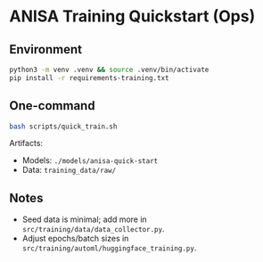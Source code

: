 # ANISA Training Quickstart (Ops)

## Environment
```bash
python3 -m venv .venv && source .venv/bin/activate
pip install -r requirements-training.txt
```

## One-command
```bash
bash scripts/quick_train.sh
```
Artifacts:
- Models: `./models/anisa-quick-start`
- Data: `training_data/raw/`

## Notes
- Seed data is minimal; add more in `src/training/data/data_collector.py`.
- Adjust epochs/batch sizes in `src/training/automl/huggingface_training.py`.
